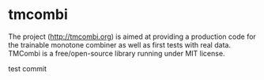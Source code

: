 # tmcombi
The project (http://tmcombi.org) is aimed at providing a production code for the trainable monotone combiner as well as first tests with real data. TMCombi is a free/open-source library running under MIT license.

test commit